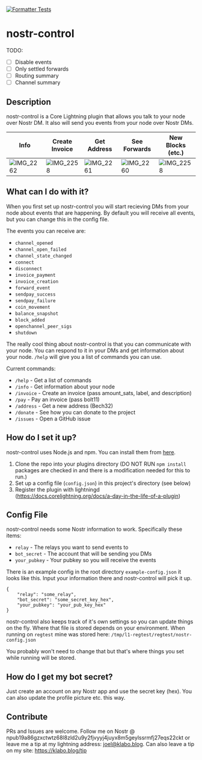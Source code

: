 [![Formatter Tests](https://github.com/joelklabo/nostr-control/actions/workflows/formatter-tests.yml/badge.svg)](https://github.com/joelklabo/nostr-control/actions/workflows/formatter-tests.yml)

# nostr-control

TODO:
- [ ] Disable events
- [ ] Only settled forwards
- [ ] Routing summary
- [ ] Channel summary

## Description

nostr-control is a Core Lightning plugin that allows you talk to your node over Nostr DM. It also will send you events from your node over Nostr DMs.

| Info | Create Invoice | Get Address | See Forwards | New Blocks (etc.) |
| - | - | - | - | - |
|![IMG_2262](https://user-images.githubusercontent.com/264977/234135277-075c3a99-510c-4b39-a643-17421e5af100.PNG)|![IMG_2258](https://user-images.githubusercontent.com/264977/234135152-7debd1ea-4f73-4d1e-9a07-1f80b3335d8b.PNG) |![IMG_2261](https://user-images.githubusercontent.com/264977/234135150-16d2f2b9-11c5-44e6-ab3f-dd7e61017800.PNG) |![IMG_2260](https://user-images.githubusercontent.com/264977/234135151-65ba672f-0d6d-4050-a55f-2c14c13c3a57.PNG) |![IMG_2258](https://user-images.githubusercontent.com/264977/234135155-51e7810b-f548-4bcc-ac21-e962cf1a331c.PNG) |

## What can I do with it?

When you first set up nostr-control you will start recieving DMs from your node about events that are happening. By default you will receive all events, but you can change this in the config file.

The events you can receive are:

- `channel_opened`
- `channel_open_failed`
- `channel_state_changed`
- `connect`
- `disconnect`
- `invoice_payment`
- `invoice_creation`
- `forward_event`
- `sendpay_success`
- `sendpay_failure`
- `coin_movement`
- `balance_snapshot`
- `block_added`
- `openchannel_peer_sigs`
- `shutdown`

The really cool thing about nostr-control is that you can communicate with your node. You can respond to it in your DMs and get information about your node. `/help` will give you a list of commands you can use.

Current commands:
- `/help` - Get a list of commands
- `/info` - Get information about your node
- `/invoice` - Create an invoice (pass amount_sats, label, and description)
- `/pay` - Pay an invoice (pass bolt11)
- `/address` - Get a new address (Bech32)
- `/donate` - See how you can donate to the project
- `/issues` - Open a GitHub issue

## How do I set it up?

nostr-control uses Node.js and npm. You can install them from [here](https://nodejs.org/en/download/).

1. Clone the repo into your plugins directory (DO NOT RUN `npm install` packages are checked in and there is a modification needed for this to run.)
2. Set up a config file (`config.json`) in this project's directory (see below)
3. Register the plugin with lightningd (https://docs.corelightning.org/docs/a-day-in-the-life-of-a-plugin)

## Config File

nostr-control needs some Nostr information to work. Specifically these items:
- `relay` - The relays you want to send events to
- `bot_secret` - The account that will be sending you DMs
- `your_pubkey` - Your pubkey so you will receive the events

There is an example config in the root directory `example-config.json` it looks like this. Input your information there and nostr-control will pick it up.

```javscript
{
	"relay": "some_relay",
	"bot_secret": "some_secret_key_hex",
	"your_pubkey": "your_pub_key_hex"
}
```

nostr-control also keeps track of it's own settings so you can update things on the fly. Where that file is stored depends on your environment. When running on `regtest` mine was stored here: `/tmp/l1-regtest/regtest/nostr-config.json` 

You probably won't need to change that but that's where things you set while running will be stored.

## How do I get my bot secret?

Just create an account on any Nostr app and use the secret key (hex). You can also update the profile picture etc. this way.

## Contribute

PRs and Issues are welcome. Follow me on Nostr @ npub19a86gzxctwtz68l8zld2u9y2fjvyyj4juyx8m5geylssrmfj27eqs22ckt or leave me a tip at my lightning address: joel@klabo.blog. Can also leave a tip on my site: https://klabo.blog/tip
